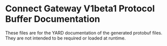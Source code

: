# Connect Gateway V1beta1 Protocol Buffer Documentation

These files are for the YARD documentation of the generated protobuf files.
They are not intended to be required or loaded at runtime.
